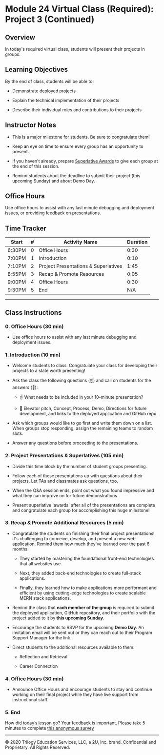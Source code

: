 # Module 24 Virtual Class (Required): Project 3 (Continued)

## Overview 

In today's required virtual class, students will present their projects in groups.


## Learning Objectives

By the end of class, students will be able to:

* Demonstrate deployed projects

* Explain the technical implementation of their projects

* Describe their individual roles and contributions to their projects


## Instructor Notes 

* This is a major milestone for students. Be sure to congratulate them!

* Keep an eye on time to ensure every group has an opportunity to present. 

* If you haven't already, prepare [Superlative Awards](https://docs.google.com/presentation/d/1QlPJhHnHvLLtKheKl4opm7tibkjjALZeAzwVvZdJDO0/edit?usp=sharing) to give each group at the end of this session.

* Remind students about the deadline to submit their project (this upcoming Sunday) and about Demo Day.

## Office Hours

Use office hours to assist with any last minute debugging and deployment issues, or providing feedback on presentations. 


## Time Tracker 
| Start  | #   | Activity Name                              | Duration |
| ------ | --- | ----------------------------               | -------- |
| 6:30PM | 0   | Office Hours                               | 0:30     |
| 7:00PM | 1   | Introduction                               | 0:10     |
| 7:10PM | 2   | Project Presentations & Superlatives       | 1:45     |
| 8:55PM | 3   | Recap & Promote Resources                  | 0:05     |
| 9:00PM | 4   | Office Hours                               | 0:30     |
| 9:30PM | 5   | End                                        | N/A      |

---

## Class Instructions

### 0. Office Hours (30 min)

* Use office hours to assist with any last minute debugging and deployment issues.

### 1. Introduction (10 min)

* Welcome students to class. Congratulate your class for developing their projects to a state worth presenting!

* Ask the class the following questions (☝️) and call on students for the answers (🙋):

    * ☝️ What needs to be included in your 10-minute presentation? 

    * 🙋 Elevator pitch, Concept, Process, Demo, Directions for future development, and links to the deployed application and GitHub repo.

* Ask which groups would like to go first and write them down on a list. When groups stop responding, assign the remaining teams to random slots. 

* Answer any questions before proceeding to the presentations.

### 2. Project Presentations & Superlatives (105 min)

* Divide this time block by the number of student groups presenting.

* Follow each of these presentations up with questions about their projects. Let TAs and classmates ask questions, too.

* When the Q&A session ends, point out what you found impressive and what they can improve on for future demonstrations.

* Present superlative 'awards' after all of the presentations are complete and congratulate each group for accomplishing this huge milestone!

### 3. Recap & Promote Additional Resources (5 min)

* Congratulate the students on finishing their final project presentations! It's challenging to conceive, develop, and present a new web application. Remind them how much they've learned over the past 6 months:

    * They started by mastering the foundational front-end technologies that all websites use. 
    
    * Next, they added back-end technologies to create full-stack applications. 
    
    * Finally, they learned how to make applications more performant and efficient by using cutting-edge technologies to create scalable MERN stack applications.

* Remind the class that **each member of the group** is required to submit the deployed application, GitHub repository, and their portfolio with the project added to it by **this upcoming Sunday**. 

* Encourage the students to RSVP for the upcoming **Demo Day**. An invitation email will be sent out or they can reach out to their Program Support Manager for the link.

* Direct students to the additional resources available to them:

    * Reflection and Retrieval

    * Career Connection

### 4. Office Hours (30 min)

* Announce Office Hours and encourage students to stay and continue working on their final project while they have live support from instructional staff. 

### 5. End 

How did today’s lesson go? Your feedback is important. Please take 5 minutes to complete [this anonymous survey](https://forms.gle/3LozVjherGH83aG17)

---
© 2020 Trilogy Education Services, LLC, a 2U, Inc. brand.  Confidential and Proprietary.  All Rights Reserved.
